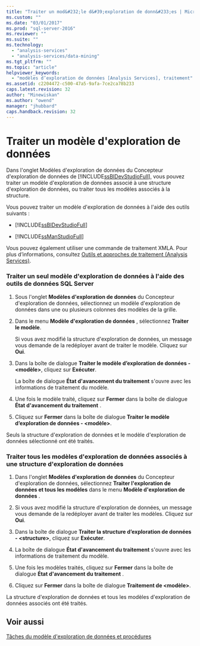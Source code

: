 ```yaml
---
title: "Traiter un mod&#232;le d&#39;exploration de donn&#233;es | Microsoft Docs"
ms.custom: ""
ms.date: "03/01/2017"
ms.prod: "sql-server-2016"
ms.reviewer: ""
ms.suite: ""
ms.technology: 
  - "analysis-services"
  - "analysis-services/data-mining"
ms.tgt_pltfrm: ""
ms.topic: "article"
helpviewer_keywords: 
  - "modèles d’exploration de données [Analysis Services], traitement"
ms.assetid: c2204472-c500-47a5-9afa-7ce2ca78b233
caps.latest.revision: 32
author: "Minewiskan"
ms.author: "owend"
manager: "jhubbard"
caps.handback.revision: 32
---
```

# Traiter un mod&#232;le d&#39;exploration de donn&#233;es
  Dans l'onglet Modèles d'exploration de données du Concepteur d'exploration de données de [!INCLUDE[ssBIDevStudioFull](../../includes/ssbidevstudiofull-md.md)], vous pouvez traiter un modèle d'exploration de données associé à une structure d'exploration de données, ou traiter tous les modèles associés à la structure.  
  
 Vous pouvez traiter un modèle d'exploration de données à l'aide des outils suivants :  
  
-   [!INCLUDE[ssBIDevStudioFull](../../includes/ssbidevstudiofull-md.md)]  
  
-   [!INCLUDE[ssManStudioFull](../../includes/ssmanstudiofull-md.md)]  
  
 Vous pouvez également utiliser une commande de traitement XMLA. Pour plus d’informations, consultez [Outils et approches de traitement &#40;Analysis Services&#41;](../../analysis-services/multidimensional-models/tools-and-approaches-for-processing-analysis-services.md).  
  
### Traiter un seul modèle d'exploration de données à l'aide des outils de données SQL Server  
  
1.  Sous l'onglet **Modèles d'exploration de données** du Concepteur d'exploration de données, sélectionnez un modèle d'exploration de données dans une ou plusieurs colonnes des modèles de la grille.  
  
2.  Dans le menu **Modèle d'exploration de données** , sélectionnez **Traiter le modèle**.  
  
     Si vous avez modifié la structure d'exploration de données, un message vous demande de la redéployer avant de traiter le modèle. Cliquez sur **Oui**.  
  
3.  Dans la boîte de dialogue **Traiter le modèle d’exploration de données - \<modèle>**, cliquez sur **Exécuter**.  
  
     La boîte de dialogue **État d'avancement du traitement** s'ouvre avec les informations de traitement du modèle.  
  
4.  Une fois le modèle traité, cliquez sur **Fermer** dans la boîte de dialogue **État d'avancement du traitement** .  
  
5.  Cliquez sur **Fermer** dans la boîte de dialogue **Traiter le modèle d’exploration de données - \<modèle>**.  
  
 Seuls la structure d'exploration de données et le modèle d'exploration de données sélectionné ont été traités.  
  
### Traiter tous les modèles d'exploration de données associés à une structure d'exploration de données  
  
1.  Dans l'onglet **Modèles d'exploration de données** du Concepteur d'exploration de données, sélectionnez **Traiter l'exploration de données et tous les modèles** dans le menu **Modèle d'exploration de données** .  
  
2.  Si vous avez modifié la structure d'exploration de données, un message vous demande de la redéployer avant de traiter les modèles. Cliquez sur **Oui**.  
  
3.  Dans la boîte de dialogue **Traiter la structure d’exploration de données - \<structure>**, cliquez sur **Exécuter**.  
  
4.  La boîte de dialogue **État d'avancement du traitement** s'ouvre avec les informations de traitement du modèle.  
  
5.  Une fois les modèles traités, cliquez sur **Fermer** dans la boîte de dialogue **État d'avancement du traitement** .  
  
6.  Cliquez sur **Fermer** dans la boîte de dialogue **Traitement de \<modèle>**.  
  
 La structure d'exploration de données et tous les modèles d'exploration de données associés ont été traités.  
  
## Voir aussi  
 [Tâches du modèle d'exploration de données et procédures](../../analysis-services/data-mining/mining-model-tasks-and-how-tos.md)  
  
  